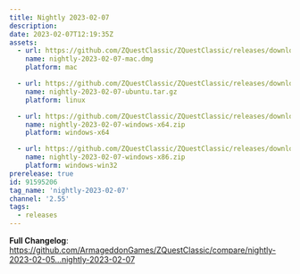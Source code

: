 ```yaml
---
title: Nightly 2023-02-07
description: 
date: 2023-02-07T12:19:35Z
assets: 
  - url: https://github.com/ZQuestClassic/ZQuestClassic/releases/download/nightly-2023-02-07/nightly-2023-02-07-mac.dmg
    name: nightly-2023-02-07-mac.dmg
    platform: mac

  - url: https://github.com/ZQuestClassic/ZQuestClassic/releases/download/nightly-2023-02-07/nightly-2023-02-07-ubuntu.tar.gz
    name: nightly-2023-02-07-ubuntu.tar.gz
    platform: linux

  - url: https://github.com/ZQuestClassic/ZQuestClassic/releases/download/nightly-2023-02-07/nightly-2023-02-07-windows-x64.zip
    name: nightly-2023-02-07-windows-x64.zip
    platform: windows-x64

  - url: https://github.com/ZQuestClassic/ZQuestClassic/releases/download/nightly-2023-02-07/nightly-2023-02-07-windows-x86.zip
    name: nightly-2023-02-07-windows-x86.zip
    platform: windows-win32
prerelease: true
id: 91595206
tag_name: 'nightly-2023-02-07'
channel: '2.55'
tags:
  - releases
---
```


**Full Changelog**: https://github.com/ArmageddonGames/ZQuestClassic/compare/nightly-2023-02-05...nightly-2023-02-07
